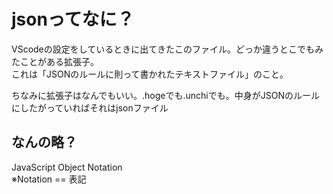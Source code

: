 # jsonってなに？

VScodeの設定をしているときに出てきたこのファイル。どっか違うとこでもみたことがある拡張子。  
これは「JSONのルールに則って書かれたテキストファイル」のこと。  

ちなみに拡張子はなんでもいい。.hogeでも.unchiでも。中身がJSONのルールにしたがっていればそれはjsonファイル


## なんの略？

JavaScript Object Notation  
※Notation == 表記
